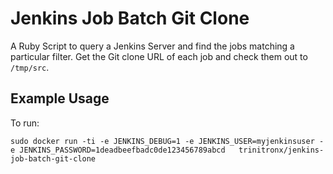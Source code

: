 Jenkins Job Batch Git Clone
===========================

A Ruby Script to query a Jenkins Server and find the jobs matching a particular filter.
Get the Git clone URL of each job and check them out to `/tmp/src`.


Example Usage
-------------

To run:

    sudo docker run -ti -e JENKINS_DEBUG=1 -e JENKINS_USER=myjenkinsuser -e JENKINS_PASSWORD=1deadbeefbadc0de123456789abcd   trinitronx/jenkins-job-batch-git-clone
